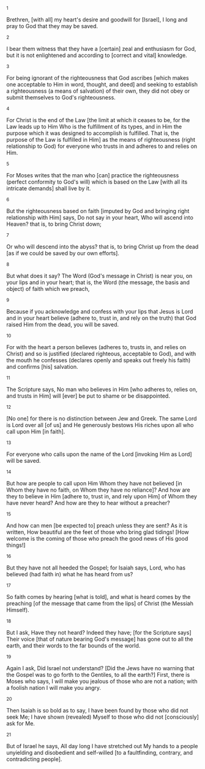<sup>1</sup> 

Brethren, [with all] my heart's desire and goodwill for [Israel], I long and pray to God that they may be saved. 

<sup>2</sup> 

I bear them witness that they have a [certain] zeal and enthusiasm for God, but it is not enlightened and according to [correct and vital] knowledge. 

<sup>3</sup> 

For being ignorant of the righteousness that God ascribes [which makes one acceptable to Him in word, thought, and deed] and seeking to establish a righteousness (a means of salvation) of their own, they did not obey or submit themselves to God's righteousness. 

<sup>4</sup> 

For Christ is the end of the Law [the limit at which it ceases to be, for the Law leads up to Him Who is the fulfillment of its types, and in Him the purpose which it was designed to accomplish is fulfilled. That is, the purpose of the Law is fulfilled in Him] as the means of righteousness (right relationship to God) for everyone who trusts in and adheres to and relies on Him. 

<sup>5</sup> 

For Moses writes that the man who [can] practice the righteousness (perfect conformity to God's will) which is based on the Law [with all its intricate demands] shall live by it. 

<sup>6</sup> 

But the righteousness based on faith [imputed by God and bringing right relationship with Him] says, Do not say in your heart, Who will ascend into Heaven? that is, to bring Christ down; 

<sup>7</sup> 

Or who will descend into the abyss? that is, to bring Christ up from the dead [as if we could be saved by our own efforts]. 

<sup>8</sup> 

But what does it say? The Word (God's message in Christ) is near you, on your lips and in your heart; that is, the Word (the message, the basis and object) of faith which we preach, 

<sup>9</sup> 

Because if you acknowledge and confess with your lips that Jesus is Lord and in your heart believe (adhere to, trust in, and rely on the truth) that God raised Him from the dead, you will be saved. 

<sup>10</sup> 

For with the heart a person believes (adheres to, trusts in, and relies on Christ) and so is justified (declared righteous, acceptable to God), and with the mouth he confesses (declares openly and speaks out freely his faith) and confirms [his] salvation. 

<sup>11</sup> 

The Scripture says, No man who believes in Him [who adheres to, relies on, and trusts in Him] will [ever] be put to shame or be disappointed. 

<sup>12</sup> 

[No one] for there is no distinction between Jew and Greek. The same Lord is Lord over all [of us] and He generously bestows His riches upon all who call upon Him [in faith]. 

<sup>13</sup> 

For everyone who calls upon the name of the Lord [invoking Him as Lord] will be saved. 

<sup>14</sup> 

But how are people to call upon Him Whom they have not believed [in Whom they have no faith, on Whom they have no reliance]? And how are they to believe in Him [adhere to, trust in, and rely upon Him] of Whom they have never heard? And how are they to hear without a preacher? 

<sup>15</sup> 

And how can men [be expected to] preach unless they are sent? As it is written, How beautiful are the feet of those who bring glad tidings! [How welcome is the coming of those who preach the good news of His good things!] 

<sup>16</sup> 

But they have not all heeded the Gospel; for Isaiah says, Lord, who has believed (had faith in) what he has heard from us? 

<sup>17</sup> 

So faith comes by hearing [what is told], and what is heard comes by the preaching [of the message that came from the lips] of Christ (the Messiah Himself). 

<sup>18</sup> 

But I ask, Have they not heard? Indeed they have; [for the Scripture says] Their voice [that of nature bearing God's message] has gone out to all the earth, and their words to the far bounds of the world. 

<sup>19</sup> 

Again I ask, Did Israel not understand? [Did the Jews have no warning that the Gospel was to go forth to the Gentiles, to all the earth?] First, there is Moses who says, I will make you jealous of those who are not a nation; with a foolish nation I will make you angry. 

<sup>20</sup> 

Then Isaiah is so bold as to say, I have been found by those who did not seek Me; I have shown (revealed) Myself to those who did not [consciously] ask for Me. 

<sup>21</sup> 

But of Israel he says, All day long I have stretched out My hands to a people unyielding and disobedient and self-willed [to a faultfinding, contrary, and contradicting people].
